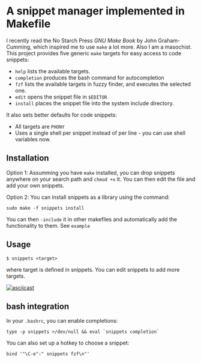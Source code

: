 # A snippet manager implemented in Makefile

I recently read the No Starch Press _GNU Make Book_ by John Graham-Cumming,
which inspired me to use `make` a lot more. Also I am a masochist. This project
provides five generic `make` targets for easy access to code snippets:

  * `help` lists the available targets.
  * `completion` produces the bash command for autocompletion
  * `fzf` lists the available targets in fuzzy finder, and executes the
    selected one.
  * `edit` opens the snippet file in `$EDITOR`
  * `install` places the snippet file into the system include directory.

It also sets better defaults for code snippets:

  * All targets are `PHONY`
  * Uses a single shell per snippet instead of per line - you can use shell
    variables now.


## Installation

Option 1: Assumming you have `make` installed, you can drop snippets anywhere
on your search path and `chmod +x` it. You can then edit the file and add your
own snippets.

Option 2: You can install snippets as a library using the command:

    sudo make -f snippets install

You can then `-include` it in other makefiles and automatically add the
functionality to them. See `example`

## Usage

    $ snippets <target>

where target is defined in snippets. You can edit snippets to add more targets.

[![asciicast](https://asciinema.org/a/a856k76bw7ppvtv9v20xepw4t.png)](https://asciinema.org/a/a856k76bw7ppvtv9v20xepw4t)

## bash integration

In your `.bashrc`, you can enable completions:

    type -p snippets >/dev/null && eval `snippets completion`

You can also set up a hotkey to choose a snippet:

    bind '"\C-e":" snippets fzf\n"'

